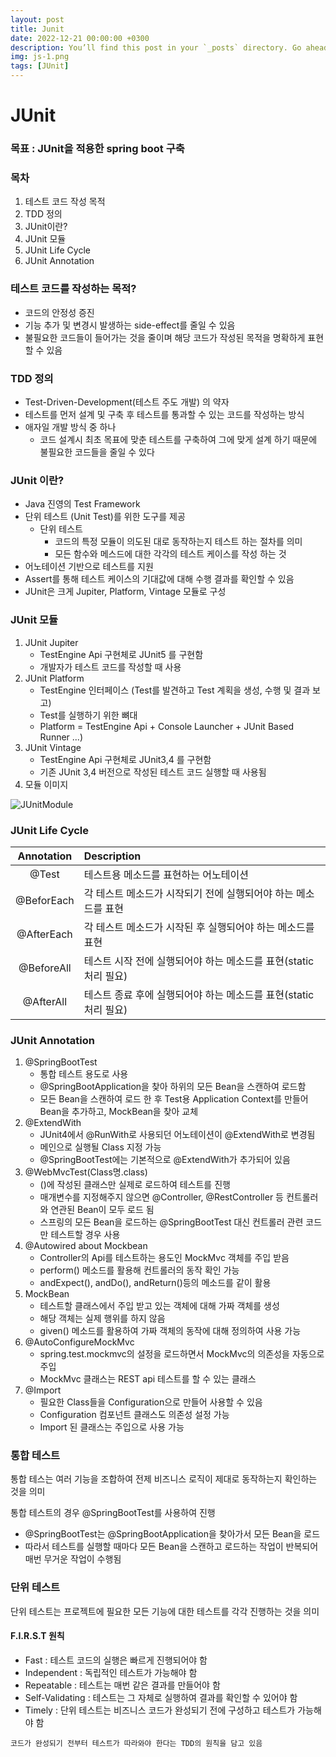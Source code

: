 ```yaml
---
layout: post
title: Junit
date: 2022-12-21 00:00:00 +0300
description: You’ll find this post in your `_posts` directory. Go ahead and edit it and re-build the site to see your changes. # Add post description (optional)
img: js-1.png
tags: [JUnit]
---
```

# JUnit

### 목표 : JUnit을 적용한 spring boot 구축

### 목차
1. 테스트 코드 작성 목적
2. TDD 정의
3. JUnit이란?
4. JUnit 모듈
5. JUnit Life Cycle
6. JUnit Annotation

### 테스트 코드를 작성하는 목적?
- 코드의 안정성 증진
- 기능 추가 및 변경시 발생하는 side-effect를 줄일 수 있음
- 불필요한 코드들이 들어가는 것을 줄이며 해당 코드가 작성된 목적을 명확하게 표현할 수 있음

### TDD 정의
- Test-Driven-Development(테스트 주도 개발) 의 약자
- 테스트를 먼저 설계 및 구축 후 테스트를 통과할 수 있는 코드를 작성하는 방식
- 애자일 개발 방식 중 하나
  - 코드 설계시 최초 목표에 맞춘 테스트를 구축하여 그에 맞게 설계 하기 때문에 불필요한 코드들을 줄일 수 있다

### JUnit 이란?
- Java 진영의 Test Framework
- 단위 테스트 (Unit Test)를 위한 도구를 제공
  - 단위 테스트
    - 코드의 특정 모듈이 의도된 대로 동작하는지 테스트 하는 절차를 의미
    - 모든 함수와 메스드에 대한 각각의 테스트 케이스를 작성 하는 것
- 어노테이션 기반으로 테스트를 지원
- Assert를 통해 테스트 케이스의 기대값에 대해 수행 결과를 확인할 수 있음
- JUnit은 크게 Jupiter, Platform, Vintage 모듈로 구성

### JUnit 모듈
1. JUnit Jupiter
   - TestEngine Api 구현체로 JUnit5 를 구현함
   - 개발자가 테스트 코드를 작성할 때 사용
2. JUnit Platform
   - TestEngine 인터페이스 (Test를 발견하고 Test 계획을 생성, 수행 및 결과 보고)
   - Test를 실행하기 위한 뼈대
   - Platform = TestEngine Api + Console Launcher + JUnit Based Runner ...)
3. JUnit Vintage
   - TestEngine Api 구현체로 JUnit3,4 를 구현함
   - 기존 JUnit 3,4 버전으로 작성된 테스트 코드 실행할 때 사용됨
4. 모듈 이미지

![JUnitModule]({{site.baseurl}}/assets/img/JUnit모듈.png)

### JUnit Life Cycle

| Annotation | Description                              |
|:----------:|:-----------------------------------------|
|   @Test    | 테스트용 메소드를 표현하는 어노테이션                     |
| @BeforEach | 각 테스트 메소드가 시작되기 전에 실행되어야 하는 메소드를 표현      |
| @AfterEach | 각 테스트 메소드가 시작된 후 실행되어야 하는 메소드를 표현        |
| @BeforeAll | 테스트 시작 전에 실행되어야 하는 메소드를 표현(static 처리 필요) |
| @AfterAll  | 테스트 종료 후에 실행되어야 하는 메소드를 표현(static 처리 필요) |
  
### JUnit Annotation
1. @SpringBootTest
   - 통합 테스트 용도로 사용
   - @SpringBootApplication을 찾아 하위의 모든 Bean을 스캔하여 로드함
   - 모든 Bean을 스캔하여 로드 한 후 Test용 Application Context를 만들어 Bean을 추가하고, MockBean을 찾아 교체
2. @ExtendWith
   - JUnit4에서 @RunWith로 사용되던 어노테이션이 @ExtendWith로 변경됨
   - 메인으로 실행될 Class 지정 가능
   - @SpringBootTest에는 기본적으로 @ExtendWith가 추가되어 있음
3. @WebMvcTest(Class명.class)
   - ()에 작성된 클래스만 실제로 로드하여 테스트를 진행
   - 매개변수를 지정해주지 않으면 @Controller, @RestController 등 컨트롤러와 연관된 Bean이 모두 로드 됨
   - 스프링의 모든 Bean을 로드하는 @SpringBootTest 대신 컨트롤러 관련 코드만 테스트할 경우 사용
4. @Autowired about Mockbean
   - Controller의 Api를 테스트하는 용도인 MockMvc 객체를 주입 받음
   - perform() 메소드를 활용해 컨트롤러의 동작 확인 가능
   - andExpect(), andDo(), andReturn()등의 메소드를 같이 활용
5. MockBean
   - 테스트할 클래스에서 주입 받고 있는 객체에 대해 가짜 객체를 생성
   - 해당 객체는 실제 행위를 하지 않음
   - given() 메소드를 활용하여 가짜 객체의 동작에 대해 정의하여 사용 가능
6. @AutoConfigureMockMvc
   - spring.test.mockmvc의 설정을 로드하면서 MockMvc의 의존성을 자동으로 주입
   - MockMvc 클래스는 REST api 테스트를 할 수 있는 클래스
7. @Import
   - 필요한 Class들을 Configuration으로 만들어 사용할 수 있음
   - Configuration 컴포넌트 클래스도 의존성 설정 가능
   - Import 된 클래스는 주입으로 사용 가능

### 통합 테스트
통합 테스는 여러 기능을 조합하여 전제 비즈니스 로직이 제대로 동작하는지 확인하는 것을 의미

통합 테스트의 경우 @SpringBootTest를 사용하여 진행
- @SpringBootTest는 @SpringBootApplication을 찾아가서 모든 Bean을 로드
- 따라서 테스트를 실행할 때마다 모든 Bean을 스캔하고 로드하는 작업이 반복되어 매번 무거운 작업이 수행됨 

### 단위 테스트
단위 테스트는 프로젝트에 필요한 모든 기능에 대한 테스트를 각각 진행하는 것을 의미

#### F.I.R.S.T 원칙
- Fast : 테스트 코드의 실행은 빠르게 진행되어야 함
- Independent : 독립적인 테스트가 가능해야 함
- Repeatable : 테스트는 매번 같은 결과를 만들어야 함
- Self-Validating : 테스트는 그 자체로 실행하여 결과를 확인할 수 있어야 함
- Timely : 단위 테스트는 비즈니스 코드가 완성되기 전에 구성하고 테스트가 가능해야 함

`코드가 완성되기 전부터 테스트가 따라와야 한다는 TDD의 원칙을 담고 있음`
